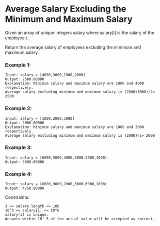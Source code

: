 # Average Salary Excluding the Minimum and Maximum Salary

Given an array of unique integers salary where salary[i] is the salary of the employee i.

Return the average salary of employees excluding the minimum and maximum salary.

### Example 1:

```
Input: salary = [4000,3000,1000,2000]
Output: 2500.00000
Explanation: Minimum salary and maximum salary are 1000 and 4000 respectively.
Average salary excluding minimum and maximum salary is (2000+3000)/2= 2500
```

### Example 2:

```
Input: salary = [1000,2000,3000]
Output: 2000.00000
Explanation: Minimum salary and maximum salary are 1000 and 3000 respectively.
Average salary excluding minimum and maximum salary is (2000)/1= 2000
```

### Example 3:

```
Input: salary = [6000,5000,4000,3000,2000,1000]
Output: 3500.00000
```

### Example 4:

```
Input: salary = [8000,9000,2000,3000,6000,1000]
Output: 4750.00000
```

Constraints:

```
3 <= salary.length <= 100
10^3 <= salary[i] <= 10^6
salary[i] is unique.
Answers within 10^-5 of the actual value will be accepted as correct.
```
